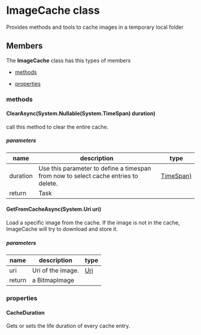
# ImageCache class

Provides methods and tools to cache images in a temporary local folder

## Members

The **ImageCache** class has this types of members

* [methods](#methods)

* [properties](#properties)

### methods

#### ClearAsync(System.Nullable(System.TimeSpan) duration)

call this method to clear the entire cache.

##### parameters



| name | description | type || --- | --- | --- || duration | Use this parameter to define a timespan from now to select cache entries to delete. | [TimeSpan)](https://msdn.microsoft.com/library/windows/apps/System.Nullable(System.TimeSpan)) || return |Task |
#### GetFromCacheAsync(System.Uri uri)

Load a specific image from the cache. If the image is not in the cache, ImageCache will try to download and store it.

##### parameters



| name | description | type || --- | --- | --- || uri | Uri of the image. | [Uri](https://msdn.microsoft.com/library/windows/apps/System.Uri) || return |a BitmapImage |
### properties

#### CacheDuration

Gets or sets the life duration of every cache entry.
